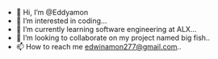 - 👋 Hi, I’m @Eddyamon
- 👀 I’m interested in coding...
- 🌱 I’m currently learning software engineering at ALX...
- 💞️ I’m looking to collaborate on my project named big fish..
- 📫 How to reach me edwinamon277@gmail.com..

<!---
Eddyamon/Eddyamon is a ✨ special ✨ repository because its `README.md` (this file) appears on your GitHub profile.
You can click the Preview link to take a look at your changes.
--->
